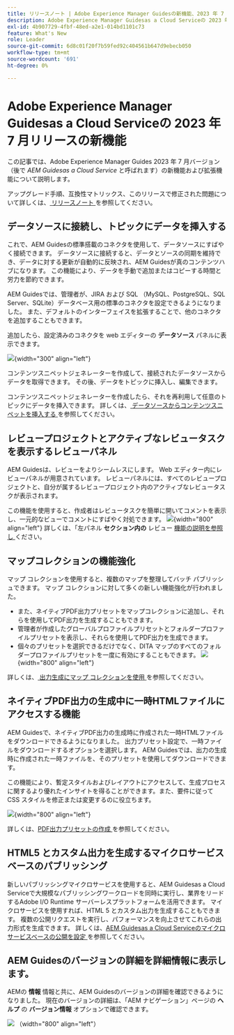 ```yaml
---
title: リリースノート | Adobe Experience Manager Guidesの新機能、2023 年 7 月リリース
description: Adobe Experience Manager Guidesas a Cloud Serviceの 2023 年 7 月リリースの新機能および機能強化について説明します
exl-id: 4b907729-4fbf-48ed-a2e1-014bd1101c73
feature: What's New
role: Leader
source-git-commit: 6d8c01f20f7b59fed92c404561b647d9ebecb050
workflow-type: tm+mt
source-wordcount: '691'
ht-degree: 0%

---
```


# Adobe Experience Manager Guidesas a Cloud Serviceの 2023 年 7 月リリースの新機能

この記事では、Adobe Experience Manager Guides 2023 年 7 月バージョン（後で *AEM Guidesas a Cloud Service* と呼ばれます）の新機能および拡張機能について説明します。

アップグレード手順、互換性マトリックス、このリリースで修正された問題について詳しくは、[ リリースノート ](release-notes-2023-7-0.md) を参照してください。

## データソースに接続し、トピックにデータを挿入する

これで、AEM Guidesの標準搭載のコネクタを使用して、データソースにすばやく接続できます。 データソースに接続すると、データとソースの同期を維持でき、データに対する更新が自動的に反映され、AEM Guidesが真のコンテンツハブになります。 この機能により、データを手動で追加またはコピーする時間と労力を節約できます。

AEM Guidesでは、管理者が、JIRA および SQL （MySQL、PostgreSQL、SQL Server、SQLite）データベース用の標準のコネクタを設定できるようになりました。 また、デフォルトのインターフェイスを拡張することで、他のコネクタを追加することもできます。

追加したら、設定済みのコネクタを web エディターの **データソース** パネルに表示できます。

![](assets/code-snippet-generator.png){width="300" align="left"}

コンテンツスニペットジェネレーターを作成して、接続されたデータソースからデータを取得できます。 その後、データをトピックに挿入し、編集できます。

コンテンツスニペットジェネレーターを作成したら、それを再利用して任意のトピックにデータを挿入できます。 詳しくは、[ データソースからコンテンツスニペットを挿入する ](../user-guide/web-editor-content-snippet.md) を参照してください。



## レビュープロジェクトとアクティブなレビュータスクを表示するレビューパネル

AEM Guidesは、レビューをよりシームレスにします。 Web エディター内にレビューパネルが用意されています。 レビューパネルには、すべてのレビュープロジェクトと、自分が属するレビュープロジェクト内のアクティブなレビュータスクが表示されます。

この機能を使用すると、作成者はレビュータスクを簡単に開いてコメントを表示し、一元的なビューでコメントにすばやく対処できます。
![](assets/active-review-task-comments.png){width="800" align="left"}
詳しくは、「左パネル **セクション内の** レビュー [ 機能の説明を参照し ](../user-guide/web-editor-features.md#id2051EA0M0HS) ください。


## マップコレクションの機能強化

マップ コレクションを使用すると、複数のマップを整理してバッチ パブリッシュできます。 マップ コレクションに対して多くの新しい機能強化が行われました。

- また、ネイティブPDF出力プリセットをマップコレクションに追加し、それらを使用してPDF出力を生成することもできます。
- 管理者が作成したグローバルプロファイルプリセットとフォルダープロファイルプリセットを表示し、それらを使用してPDF出力を生成できます。
- 個々のプリセットを選択できるだけでなく、DITA マップのすべてのフォルダープロファイルプリセットを一度に有効にすることもできます。
  ![](assets/edit-map-collection.png){width="800" align="left"}

詳しくは、[ 出力生成にマップ コレクションを使用 ](../user-guide/generate-output-use-map-collection-output-generation.md) を参照してください。

## ネイティブPDF出力の生成中に一時HTMLファイルにアクセスする機能

AEM Guidesで、ネイティブPDF出力の生成時に作成された一時HTMLファイルをダウンロードできるようになりました。 出力プリセット設定で、一時ファイルをダウンロードするオプションを選択します。  AEM Guidesでは、出力の生成時に作成された一時ファイルを、そのプリセットを使用してダウンロードできます。

この機能により、暫定スタイルおよびレイアウトにアクセスして、生成プロセスに関するより優れたインサイトを得ることができます。また、要件に従って CSS スタイルを修正または変更するのに役立ちます。

![](assets/native-pdf-advanced-settings.png){width="800" align="left"}

詳しくは、[PDF出力プリセットの作成 ](../web-editor/native-pdf-web-editor.md#create-output-preset) を参照してください。

## HTML5 とカスタム出力を生成するマイクロサービスベースのパブリッシング

新しいパブリッシングマイクロサービスを使用すると、AEM Guidesas a Cloud Serviceで大規模なパブリッシングワークロードを同時に実行し、業界をリードするAdobe I/O Runtime サーバーレスプラットフォームを活用できます。 マイクロサービスを使用すれば、HTML 5 とカスタム出力を生成することもできます。
複数の公開リクエストを実行し、パフォーマンスを向上させてこれらの出力形式を生成できます。
詳しくは、[AEM Guidesas a Cloud Serviceのマイクロサービスベースの公開を設定 ](../knowledge-base/publishing/configure-microservices.md) を参照してください。

## AEM Guidesのバージョンの詳細を詳細情報に表示します。

AEMの **情報** 情報と共に、AEM Guidesのバージョンの詳細を確認できるようになりました。 現在のバージョンの詳細は、「AEM ナビゲーション」ページの **ヘルプ** の **バージョン情報** オプションで確認できます。

![](assets/about-aem-help.png) （width=&quot;800&quot; align=&quot;left&quot;）
